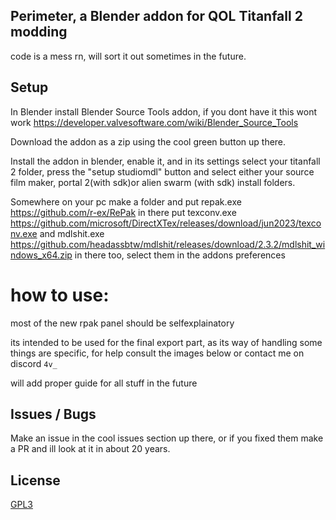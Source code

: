 
## Perimeter, a Blender addon for QOL Titanfall 2 modding



code is a mess rn, will sort it out sometimes in the future.



## Setup


In Blender install Blender Source Tools addon, if you dont have it this wont work https://developer.valvesoftware.com/wiki/Blender_Source_Tools


Download the addon as a zip using the cool green button up there.

Install the addon in blender, enable it, and in its settings select your titanfall 2 folder, press the "setup studiomdl" button and select either your source film maker, portal 2(with sdk)or alien swarm (with sdk) install folders.

Somewhere on your pc make a folder and put repak.exe https://github.com/r-ex/RePak in there
put texconv.exe https://github.com/microsoft/DirectXTex/releases/download/jun2023/texconv.exe
and mdlshit.exe https://github.com/headassbtw/mdlshit/releases/download/2.3.2/mdlshit_windows_x64.zip
in there too, select them in the addons preferences

# how to use:

most of the new rpak panel should be selfexplainatory

its intended to be used for the final export part, as its way of handling some things are specific, for help consult the images below or contact me on discord ```4v_```

will add proper guide for all stuff in the future


## Issues / Bugs

Make an issue in the cool issues section up there, or if you fixed them make a PR and ill look at it in about 20 years.
## License

[GPL3](https://github.com/EM4Volts/Perimeter/blob/main/LICENSE)


